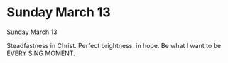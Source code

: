 # Sunday March 13

Sunday March 13

Steadfastness in Christ. Perfect brightness  in hope. Be what I want to be EVERY SING MOMENT.

